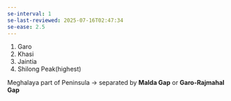 ```yaml
---
se-interval: 1
se-last-reviewed: 2025-07-16T02:47:34
se-ease: 2.5
---
```

1. Garo 
2. Khasi
3. Jaintia
4. Shilong Peak(highest)

Meghalaya part of Peninsula -> separated by **Malda Gap** or **Garo-Rajmahal Gap**